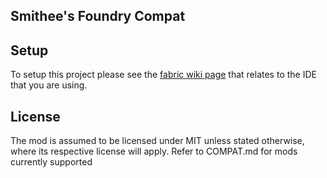 ## Smithee's Foundry Compat

## Setup

To setup this project please see the [fabric wiki page](https://fabricmc.net/wiki/tutorial:setup) that relates to the IDE that you are using.

## License
The mod is assumed to be licensed under MIT unless stated otherwise, where its respective license will apply. Refer to COMPAT.md for mods currently supported